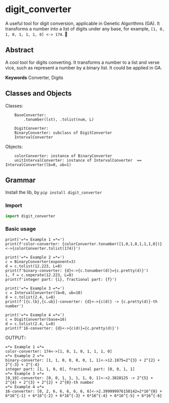 # digit_converter

A useful tool for digit conversion, applicable in Genetic Algorithms (GA). It transforms a number into a list of digits under any base, for example, `[1, 0, 1, 0, 1, 1, 1, 0] <-> 174`. 🔢

## Abstract

A cool tool for digits converting. It transforms a number to a list and verse vice, such as represent a number by a binary list.
It could be applied in GA.

**Keywords** Converter, Digits

## Classes and Objects

Classes:
```
    BaseConverter: 
        .tonumber(lst), .tolist(num, L)
        
    DigitConverter:
    BinaryConverter: subclass of DigitConverter
    IntervalConverter
```
Objects:
```
    colorConverter: instance of BinaryConverter
    unitIntervalConverter: instance of IntervalConverter  == IntervalConverter(lb=0, ub=1)
```

## Grammar
Install the lib, by `pip install digit_converter`

### Import

```python
import digit_converter
```

### Basic usage

```pyhon
print('=*= Example 1 =*=')
print(f'color-converter: {colorConverter.tonumber([1,0,1,0,1,1,1,0])}<->{colorConverter.tolist(174)}')

print('=*= Example 2 =*=')
c = BinaryConverter(exponent=3)
d = c.tolist(12.223, L=8)
print(f'binary-converter: {d}<->{c.tonumber(d)}={c.pretty(d)}')
i, f = c.seperate(12.223, L=8)
print(f'integer part: {i}, fractional part: {f}')

print('=*= Example 3 =*=')
c = IntervalConverter(lb=0, ub=10)
d = c.tolist(2.4, L=8)
print(f'[{c.lb},{c.ub}]-converter: {d}<->{c(d)} -> {c.pretty(d)}-th number')

print('=*= Example 4 =*=')
c = DigitConverter(base=16)
d = c.tolist(2.4, L=8)
print(f'16-converter: {d}<->{c(d)}={c.pretty(d)}')
```

OUTPUT::

    =*= Example 1 =*=
    color-converter: 174<->[1, 0, 1, 0, 1, 1, 1, 0]
    =*= Example 2 =*=
    binary-converter: [1, 1, 0, 0, 0, 0, 1, 1]<->12.1875=2^{3} + 2^{2} + 2^{-3} + 2^{-4}
    integer part: [1, 1, 0, 0], fractional part: [0, 0, 1, 1]
    =*= Example 3 =*=
    [0,10]-converter: [0, 0, 1, 1, 1, 1, 0, 1]<->2.3828125 -> 2^{5} + 2^{4} + 2^{3} + 2^{2} + 2^{0}-th number
    =*= Example 4 =*=
    16-converter: [0, 2, 6, 6, 6, 6, 6, 6]<->2.399999976158142=2*16^{0} + 6*16^{-1} + 6*16^{-2} + 6*16^{-3} + 6*16^{-4} + 6*16^{-5} + 6*16^{-6}

